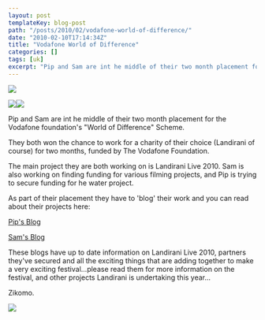 ```yaml
---
layout: post
templateKey: blog-post
path: "/posts/2010/02/vodafone-world-of-difference/"
date: "2010-02-10T17:14:34Z"
title: "Vodafone World of Difference"
categories: []
tags: [uk]
excerpt: "Pip and Sam are int he middle of their two month placement for the Vodafone foundation's \"World of..."
---
```


![](http://www.landirani.org/image_library/news/full_size/4b7314610e87avodafone.jpg)

![](http://www.landirani.org/image_library/news/thumb-100x100/4b73159a1de1bpic.php.jpeg)![](http://www.landirani.org/image_library/news/thumb-100x100/4b73158f79ea5pic-1.php.jpeg)

Pip and Sam are int he middle of their two month placement for the Vodafone foundation's "World of Difference" Scheme.

They both won the chance to work for a charity of their choice (Landirani of course) for two months, funded by The Vodafone Foundation.

The main project they are both working on is Landirani Live 2010\. Sam is also working on finding funding for various filming projects, and Pip is trying to secure funding for he water project.

As part of their placement they have to 'blog' their work and you can read about their projects here:

[Pip's Blog](http://worldofdifference.vodafone.co.uk/uk/pip-whately/)

[Sam's Blog](http://worldofdifference.vodafone.co.uk/uk/sam-palmer/)

These blogs have up to date information on Landirani Live 2010, partners they've secured and all the exciting things that are adding together to make a very exciting festival...please read them for more information on the festival, and other projects Landirani is undertaking this year...

Zikomo.

![](http://www.landirani.org/image_library/news/full_size/4b7314610e87avodafone.jpg)